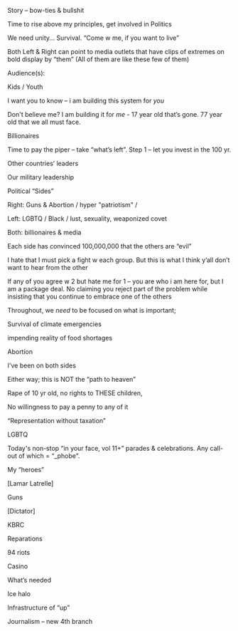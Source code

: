 

Story – bow-ties & bullshit 

Time to rise above my principles, get involved in Politics 

We need unity... Survival. “Come w me, if you want to live” 

Both Left & Right can point to media outlets that have clips of extremes on bold display by “them” (All of them are like these few of them) 

Audience(s):  

Kids / Youth 

I want you to know – i am building this system for *you* 

Don't believe me? I am building it for *me* - 17 year old that’s gone. 77 year old that we all must face.  

Billionaires 

Time to pay the piper – take “what’s left”. Step 1 – let you invest in the 100 yr. 

Other countries’ leaders 

Our military leadership 

Political “Sides”  

Right: Guns & Abortion / hyper "patriotism" / 

Left: LGBTQ / Black / lust, sexuality, weaponized covet  

Both: billionaires & media

Each side has convinced 100,000,000 that the others are “evil” 

I hate that I must pick a fight w each group. But this is what I think y’all don’t want to hear from the other 

If any of you agree w 2 but hate me for 1 – you are who i am here for, but I am a package deal. No claiming you reject part of the problem while insisting that you continue to embrace one of the others 

Throughout, we *need* to be focused on what is important;  

Survival of climate emergencies 

impending reality of food shortages 

Abortion  

I've been on both sides 

Either way; this is NOT the “path to heaven” 

Rape of 10 yr old, no rights to THESE children,  

No willingness to pay a penny to any of it 

“Representation without taxation” 

LGBTQ 

Today's non-stop “in your face, vol 11+” parades & celebrations. Any call-out of which = “_phobe”.  

My “heroes” 

[Lamar Latrelle] 

Guns 

[Dictator] 

KBRC 

Reparations  

94 riots 

Casino  

What’s needed 

Ice halo 

Infrastructure of “up” 

Journalism – new 4th branch 

